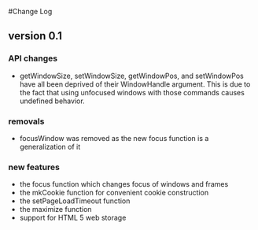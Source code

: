 #Change Log

## version 0.1

### API changes
* getWindowSize, setWindowSize, getWindowPos, and setWindowPos have all been deprived of their WindowHandle argument. This is due to the fact that using unfocused windows with those commands causes undefined behavior. 

### removals
* focusWindow was removed as the new focus function is a generalization of it 

### new features
* the focus function which changes focus of windows and frames 
* the mkCookie function for convenient cookie construction
* the setPageLoadTimeout function
* the maximize function
* support for HTML 5 web storage
